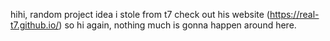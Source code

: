 hihi, random project idea i stole from t7
check out his website (https://real-t7.github.io/)
so hi again, nothing much is gonna happen around here.
